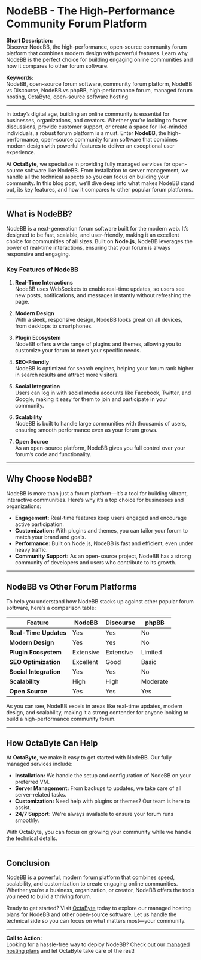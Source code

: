 # NodeBB - The High-Performance Community Forum Platform

**Short Description:**  
Discover NodeBB, the high-performance, open-source community forum platform that combines modern design with powerful features. Learn why NodeBB is the perfect choice for building engaging online communities and how it compares to other forum software.

**Keywords:**  
NodeBB, open-source forum software, community forum platform, NodeBB vs Discourse, NodeBB vs phpBB, high-performance forum, managed forum hosting, OctaByte, open-source software hosting

---

In today’s digital age, building an online community is essential for businesses, organizations, and creators. Whether you’re looking to foster discussions, provide customer support, or create a space for like-minded individuals, a robust forum platform is a must. Enter **NodeBB**, the high-performance, open-source community forum software that combines modern design with powerful features to deliver an exceptional user experience.

At **OctaByte**, we specialize in providing fully managed services for open-source software like NodeBB. From installation to server management, we handle all the technical aspects so you can focus on building your community. In this blog post, we’ll dive deep into what makes NodeBB stand out, its key features, and how it compares to other popular forum platforms.

---

## What is NodeBB?

NodeBB is a next-generation forum software built for the modern web. It’s designed to be fast, scalable, and user-friendly, making it an excellent choice for communities of all sizes. Built on **Node.js**, NodeBB leverages the power of real-time interactions, ensuring that your forum is always responsive and engaging.

### Key Features of NodeBB

1. **Real-Time Interactions**  
   NodeBB uses WebSockets to enable real-time updates, so users see new posts, notifications, and messages instantly without refreshing the page.

2. **Modern Design**  
   With a sleek, responsive design, NodeBB looks great on all devices, from desktops to smartphones.

3. **Plugin Ecosystem**  
   NodeBB offers a wide range of plugins and themes, allowing you to customize your forum to meet your specific needs.

4. **SEO-Friendly**  
   NodeBB is optimized for search engines, helping your forum rank higher in search results and attract more visitors.

5. **Social Integration**  
   Users can log in with social media accounts like Facebook, Twitter, and Google, making it easy for them to join and participate in your community.

6. **Scalability**  
   NodeBB is built to handle large communities with thousands of users, ensuring smooth performance even as your forum grows.

7. **Open Source**  
   As an open-source platform, NodeBB gives you full control over your forum’s code and functionality.

---

## Why Choose NodeBB?

NodeBB is more than just a forum platform—it’s a tool for building vibrant, interactive communities. Here’s why it’s a top choice for businesses and organizations:

- **Engagement:** Real-time features keep users engaged and encourage active participation.
- **Customization:** With plugins and themes, you can tailor your forum to match your brand and goals.
- **Performance:** Built on Node.js, NodeBB is fast and efficient, even under heavy traffic.
- **Community Support:** As an open-source project, NodeBB has a strong community of developers and users who contribute to its growth.

---

## NodeBB vs Other Forum Platforms

To help you understand how NodeBB stacks up against other popular forum software, here’s a comparison table:

| Feature                | NodeBB               | Discourse            | phpBB                |
|------------------------|----------------------|----------------------|----------------------|
| **Real-Time Updates**  | Yes                  | Yes                  | No                   |
| **Modern Design**      | Yes                  | Yes                  | No                   |
| **Plugin Ecosystem**   | Extensive            | Extensive            | Limited              |
| **SEO Optimization**   | Excellent            | Good                 | Basic                |
| **Social Integration** | Yes                  | Yes                  | No                   |
| **Scalability**        | High                 | High                 | Moderate             |
| **Open Source**        | Yes                  | Yes                  | Yes                  |

As you can see, NodeBB excels in areas like real-time updates, modern design, and scalability, making it a strong contender for anyone looking to build a high-performance community forum.

---

## How OctaByte Can Help

At **OctaByte**, we make it easy to get started with NodeBB. Our fully managed services include:

- **Installation:** We handle the setup and configuration of NodeBB on your preferred VM.
- **Server Management:** From backups to updates, we take care of all server-related tasks.
- **Customization:** Need help with plugins or themes? Our team is here to assist.
- **24/7 Support:** We’re always available to ensure your forum runs smoothly.

With OctaByte, you can focus on growing your community while we handle the technical details.

---

## Conclusion

NodeBB is a powerful, modern forum platform that combines speed, scalability, and customization to create engaging online communities. Whether you’re a business, organization, or creator, NodeBB offers the tools you need to build a thriving forum.

Ready to get started? Visit [OctaByte](https://octabyte.io) today to explore our managed hosting plans for NodeBB and other open-source software. Let us handle the technical side so you can focus on what matters most—your community.

---

**Call to Action:**  
Looking for a hassle-free way to deploy NodeBB? Check out our [managed hosting plans](https://octabyte.io) and let OctaByte take care of the rest!